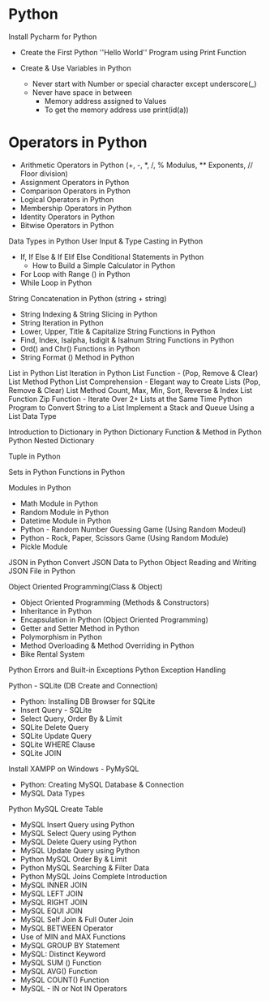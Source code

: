 # Python
Install Pycharm for Python

- Create the First Python ''Hello World'' Program using Print Function

- Create & Use Variables in Python
  - Never start with Number or special character except underscore(_)
  - Never have space in between
    - Memory address assigned to Values
    - To get the memory address use print(id(a))

# Operators in Python
 - Arithmetic Operators in Python (+, -, *, /, % Modulus, ** Exponents, // Floor division)
 - Assignment Operators in Python
 - Comparison Operators in Python
 - Logical Operators in Python
 - Membership Operators in Python
 - Identity Operators in Python
 - Bitwise Operators in Python

Data Types in Python
User Input & Type Casting in Python
 - If, If Else & If Elif Else Conditional Statements in Python
   - How to Build a Simple Calculator in Python
 - For Loop with Range () in Python
 - While Loop in Python

String Concatenation in Python (string + string)

 - String Indexing & String Slicing in Python
 - String Iteration in Python
 - Lower, Upper, Title & Capitalize String Functions in Python
 - Find, Index, Isalpha, Isdigit & Isalnum String Functions in Python
 - Ord() and Chr() Functions in Python
 - String Format () Method in Python

List in Python
List Iteration in Python
List Function - (Pop, Remove & Clear) List Method
Python List Comprehension - Elegant way to Create Lists
(Pop, Remove & Clear) List Method
Count, Max, Min, Sort, Reverse & Index List Function
Zip Function - Iterate Over 2+ Lists at the Same Time
Python Program to Convert String to a List
Implement a Stack and Queue Using a List Data Type

Introduction to Dictionary in Python
Dictionary Function & Method in Python
Python Nested Dictionary

Tuple in Python

Sets in Python
Functions in Python

Modules in Python
 - Math Module in Python
 - Random Module in Python
 - Datetime Module in Python
 - Python - Random Number Guessing Game (Using Random Modeul)
 - Python - Rock, Paper, Scissors Game (Using Random Module)
 - Pickle Module

JSON in Python
Convert JSON Data to Python Object
Reading and Writing JSON File in Python

Object Oriented Programming(Class & Object)
 - Object Oriented Programming (Methods & Constructors)
 - Inheritance in Python
 - Encapsulation in Python (Object Oriented Programming)
 - Getter and Setter Method in Python
 - Polymorphism in Python
 - Method Overloading & Method Overriding in Python
 - Bike Rental System

Python Errors and Built-in Exceptions
Python Exception Handling

Python - SQLite (DB Create and Connection)
 - Python: Installing DB Browser for SQLite
 - Insert Query - SQLite
 - Select Query, Order By & Limit
 - SQLite Delete Query
 - SQLite Update Query
 - SQLite WHERE Clause
 - SQLite JOIN

Install XAMPP on Windows - PyMySQL
 - Python: Creating MySQL Database & Connection
 - MySQL Data Types

Python MySQL Create Table
 - MySQL Insert Query using Python
 - MySQL Select Query using Python
 - MySQL Delete Query using Python
 - MySQL Update Query using Python
 - Python MySQL Order By & Limit
 - Python MySQL Searching & Filter Data
 - Python MySQL Joins Complete Introduction
 - MySQL INNER JOIN
 - MySQL LEFT JOIN
 - MySQL RIGHT JOIN
 - MySQL EQUI JOIN
 - MySQL Self Join & Full Outer Join
 - MySQL BETWEEN Operator
 - Use of MIN and MAX Functions
 - MySQL GROUP BY Statement
 - MySQL: Distinct Keyword
 - MySQL SUM () Function
 - MySQL AVG() Function
 - MySQL COUNT() Function
 - MySQL - IN or Not IN Operators
